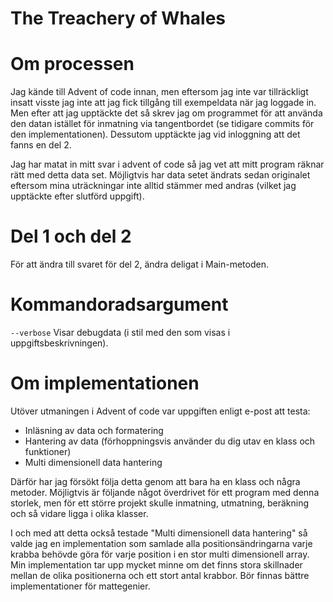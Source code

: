 ﻿The Treachery of Whales
=======================

# Om processen

Jag kände till Advent of code innan, men eftersom jag inte var tillräckligt insatt visste jag inte att
jag fick tillgång till exempeldata när jag loggade in. Men efter att jag upptäckte det så skrev jag
om programmet för att använda den datan istället för inmatning via tangentbordet (se tidigare commits
för den implementationen). Dessutom upptäckte jag vid inloggning att det fanns en del 2.

Jag har matat in mitt svar i advent of code så jag vet att mitt program räknar rätt med detta data set. Möjligtvis
har data setet ändrats sedan originalet eftersom mina uträckningar inte alltid stämmer med andras (vilket jag
upptäckte efter slutförd uppgift).

# Del 1 och del 2

För att ändra till svaret för del 2, ändra deligat i Main-metoden.

# Kommandoradsargument

`--verbose` Visar debugdata (i stil med den som visas i uppgiftsbeskrivningen).

# Om implementationen

Utöver utmaningen i Advent of code var uppgiften enligt e-post att testa:

  - Inläsning av data och formatering
  - Hantering av data (förhoppningsvis använder du dig utav en klass och funktioner)
  - Multi dimensionell data hantering

Därför har jag försökt följa detta genom att bara ha en klass och några metoder. Möjligtvis är följande
något överdrivet för ett program med denna storlek, men för ett större projekt skulle inmatning, utmatning,
beräkning och så vidare ligga i olika klasser.

I och med att detta också testade "Multi dimensionell data hantering" så valde jag en implementation som 
samlade alla positionsändringarna varje krabba behövde göra för varje position i en stor multi dimensionell
array. Min implementation tar upp mycket minne om det finns stora skillnader mellan de olika positionerna
och ett stort antal krabbor. Bör finnas bättre implementationer för mattegenier.
